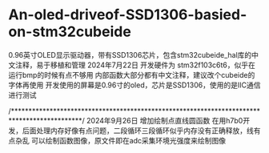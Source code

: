 # An-oled-driveof-SSD1306-basied-on-stm32cubeide
0.96英寸OLED显示驱动器，带有SSD1306芯片，包含stm32cubeide_hal库的中文注释，易于移植和管理
2024年7月22日
开发硬件为 stm32f103c6t6，似乎在运行bmp的时候有点不够用
内部函数大部分都有中文注释，建议改个cubeide的字体再使用
开发使用的屏幕是0.96寸的oled，芯片是SSD1306，使用的是IIC通信进行测试

/********************************************************************************************/
2024年9月26日
增加绘制点直线圆函数
在用h7b0开发，后面处理内存好像有点问题，二段循环三段循环似乎内存没有正确释放，线有点杂乱
可以绘制函数图像，原文件即在adc采集环境光强度来绘制图像
